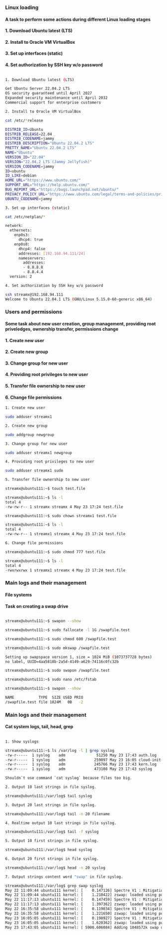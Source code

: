 ###  Linux loading


#### A task to perform some actions during different Linux loading stages
#### 1. Download Ubuntu latest (LTS) 
#### 2. Install to Oracle VM VirtualBox 
#### 3. Set up interfaces (static) 
#### 4. Set authorization by SSH key w/o password 


```bash

1. Download Ubuntu latest (LTS) 

Get Ubuntu Server 22.04.2 LTS
OS security guaranteed until April 2027
Expanded security maintenance until April 2032
Commercial support for enterprise customers

2. Install to Oracle VM VirtualBox 

cat /etc/*release

DISTRIB_ID=Ubuntu
DISTRIB_RELEASE=22.04
DISTRIB_CODENAME=jammy
DISTRIB_DESCRIPTION="Ubuntu 22.04.2 LTS"
PRETTY_NAME="Ubuntu 22.04.2 LTS"
NAME="Ubuntu"
VERSION_ID="22.04"
VERSION="22.04.2 LTS (Jammy Jellyfish)"
VERSION_CODENAME=jammy
ID=ubuntu
ID_LIKE=debian
HOME_URL="https://www.ubuntu.com/"
SUPPORT_URL="https://help.ubuntu.com/"
BUG_REPORT_URL="https://bugs.launchpad.net/ubuntu/"
PRIVACY_POLICY_URL="https://www.ubuntu.com/legal/terms-and-policies/privacy-policy"
UBUNTU_CODENAME=jammy

3. Set up interfaces (static) 

cat /etc/netplan/*

network:
  ethernets:
    enp0s3:
      dhcp4: true
    enp0s8:
      dhcp4: false
      addresses: [192.168.94.111/24]
      nameservers:
        addresses:
        - 8.8.8.8
        - 8.8.4.4
  version: 2

4. Set authorization by SSH key w/o password 

ssh streamx@192.168.94.111
Welcome to Ubuntu 22.04.1 LTS (GNU/Linux 5.15.0-60-generic x86_64)

```

### Users and permissions
#### Some task about new user creation, group management, providing root priveledges, ownership transfer, permissions change
#### 1.	Create new user
#### 2.	Create new group
#### 3.	Change group for new user
#### 4.	Providing root privileges to new user
#### 5.	Transfer file ownership to new user
#### 6.	Change file permissions

```bash
1. Create new user

sudo adduser streamx1

2. Create new group

sudo addgroup newgroup

3. Change group for new user

sudo adduser streamx1 newgroup

4. Providing root privileges to new user

sudo adduser streamx1 sudo

5. Transfer file ownership to new user

streamx@ubuntu111:~$ touch test.file

streamx@ubuntu111:~$ ls -l
total 4
-rw-rw-r-- 1 streamx streamx 4 May 23 17:24 test.file

streamx@ubuntu111:~$ sudo chown streamx1 test.file

streamx@ubuntu111:~$ ls -l
total 4
-rw-rw-r-- 1 streamx1 streamx 4 May 23 17:24 test.file

6. Change file permissions 

streamx@ubuntu111:~$ sudo chmod 777 test.file

streamx@ubuntu111:~$ ls -l
total 4
-rwxrwxrwx 1 streamx1 streamx 4 May 23 17:24 test.file

```

### Main logs and their management
#### File systems
#### Task on creating a swap drive

```bash

streamx@ubuntu111:~$ swapon --show

streamx@ubuntu111:~$ sudo fallocate -l 1G /swapfile.test

streamx@ubuntu111:~$ sudo chmod 600 /swapfile.test

streamx@ubuntu111:~$ sudo mkswap /swapfile.test

Setting up swapspace version 1, size = 1024 MiB (1073737728 bytes)
no label, UUID=4aa5818b-2a5d-4149-a629-74116c0fc32b

streamx@ubuntu111:~$ sudo swapon /swapfile.test

streamx@ubuntu111:~$ sudo nano /etc/fstab

streamx@ubuntu111:~$ swapon --show

NAME           TYPE  SIZE USED PRIO
/swapfile.test file 1024M   0B   -2


```

### Main logs and their management
#### Cat system logs, tail, head, grep

```bash

1. Show syslogs

streamx@ubuntu111:~$ ls /var/log -l | grep syslog
-rw-r-----  1 syslog    adm              51250 May 23 17:43 auth.log
-rw-r-----  1 syslog    adm             259097 May 23 16:05 cloud-init.log
-rw-r-----  1 syslog    adm             245766 May 23 17:43 kern.log
-rw-r-----  1 syslog    adm             473108 May 23 17:43 syslog

Shouldn`t use command `cat syslog` because files too big.

2. Output 10 last strings in file syslog.

streamx@ubuntu111:/var/log$ tail syslog

3. Output 20 last strings in file syslog.

streamx@ubuntu111:/var/log$ tail -n 20 filename

4. Realtime output 10 last strings in file syslog.

streamx@ubuntu111:/var/log$ tail -f syslog

5. Output 10 first strings in file syslog.

streamx@ubuntu111:/var/log$ head syslog

6. Output 20 first strings in file syslog.

streamx@ubuntu111:/var/log$ head -n 20 syslog

7. Output strings content word "swap" in file syslog. 

streamx@ubuntu111:/var/log$ grep swap syslog
May 22 11:09:44 ubuntu111 kernel: [    0.147126] Spectre V1 : Mitigation: usercopy/swapgs barriers and __user pointer sanitization
May 22 11:09:44 ubuntu111 kernel: [    1.210422] zswap: loaded using pool lzo/zbud
May 22 11:17:13 ubuntu111 kernel: [    0.147459] Spectre V1 : Mitigation: usercopy/swapgs barriers and __user pointer sanitization
May 22 11:17:13 ubuntu111 kernel: [    1.397362] zswap: loaded using pool lzo/zbud
May 22 16:35:58 ubuntu111 kernel: [    0.119034] Spectre V1 : Mitigation: usercopy/swapgs barriers and __user pointer sanitization
May 22 16:35:58 ubuntu111 kernel: [    1.221650] zswap: loaded using pool lzo/zbud
May 23 16:05:05 ubuntu111 kernel: [    0.198927] Spectre V1 : Mitigation: usercopy/swapgs barriers and __user pointer sanitization
May 23 16:05:05 ubuntu111 kernel: [    1.620362] zswap: loaded using pool lzo/zbud
May 23 17:43:05 ubuntu111 kernel: [ 5900.606084] Adding 1048572k swap on /swapfile.test.  Priority:-2 extents:3 across:1294332k FS

```






